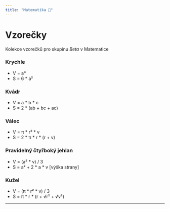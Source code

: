 ```yaml
---
title: "Matematika 🧮"
---
```

# Vzorečky

Kolekce vzorečků pro skupinu *Beta* v Matematice

### Krychle
		
+ V = a³
+ S = 6 * a²

### Kvádr

+ V = a * b * c
+ S = 2 * (ab + bc + ac)

### Válec

+ V = π * r² * v 
+ S = 2 * π * r * (r + v)

### Pravidelný čtyřboký jehlan

+ V = (a² * v) / 3
+ S = a² + 2 * a * v [výška strany]

### Kužel

+ V = (π * r² * v) / 3
+ S = π * r * (r + √r² + √v²)
---
